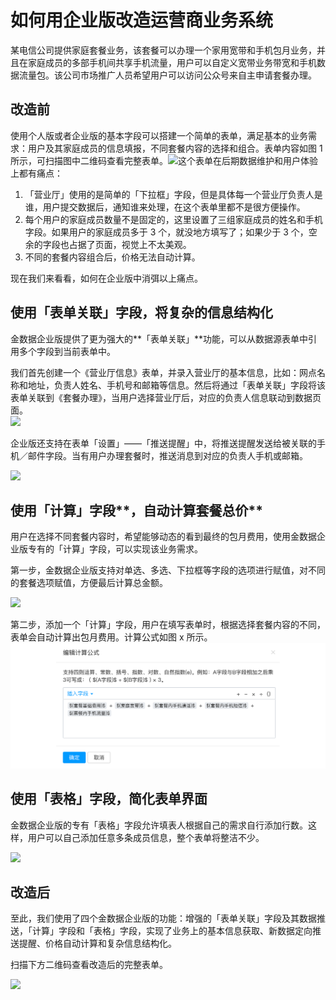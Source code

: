 # 如何用企业版改造运营商业务系统

某电信公司提供家庭套餐业务，该套餐可以办理一个家用宽带和手机包月业务，并且在家庭成员的多部手机间共享手机流量，用户可以自定义宽带业务带宽和手机数据流量包。该公司市场推广人员希望用户可以访问公众号来自主申请套餐办理。

## **改造前**

使用个人版或者企业版的基本字段可以搭建一个简单的表单，满足基本的业务需求：用户及其家庭成员的信息填报，不同套餐内容的选择和组合。表单内容如图 1 所示，可扫描图中二维码查看完整表单。![](https://images-cdn.shimo.im/K3z455q67isszY9w/图1_套餐办理_改造前_.png!thumbnail)这个表单在后期数据维护和用户体验上都有痛点：

1. 「营业厅」使用的是简单的「下拉框」字段，但是具体每一个营业厅负责人是谁，用户提交数据后，通知谁来处理，在这个表单里都不是很方便操作。
2. 每个用户的家庭成员数量不是固定的，这里设置了三组家庭成员的姓名和手机字段。如果用户的家庭成员多于 3 个，就没地方填写了；如果少于 3 个，空余的字段也占据了页面，视觉上不太美观。
3. 不同的套餐内容组合后，价格无法自动计算。

现在我们来看看，如何在企业版中消弭以上痛点。

## **使用「表单关联」字段，将**复杂的信息结构化

金数据企业版提供了更为强大的**「表单关联」**功能，可以从数据源表单中引用多个字段到当前表单中。

我们首先创建一个《营业厅信息》表单，并录入营业厅的基本信息，比如：网点名称和地址，负责人姓名、手机号和邮箱等信息。然后将通过「表单关联」字段将该表单关联到《套餐办理》，当用户选择营业厅后，对应的负责人信息联动到数据页面。  
![](https://images-cdn.shimo.im/V60cYL7CBVQ8u5Nw/表单关联.png!thumbnail)

企业版还支持在表单「设置」——「推送提醒」中，将推送提醒发送给被关联的手机／邮件字段。当有用户办理套餐时，推送消息到对应的负责人手机或邮箱。

![](https://images-cdn.shimo.im/DzSiw51VJZ8KinhB/推送提醒.png!thumbnail)

## **使用「计算**」字段**，自动计算套餐总价**

用户在选择不同套餐内容时，希望能够动态的看到最终的包月费用，使用金数据企业版专有的「计算」字段，可以实现该业务需求。

第一步，金数据企业版支持对单选、多选、下拉框等字段的选项进行赋值，对不同的套餐选项赋值，方便最后计算总金额。

![](https://images-cdn.shimo.im/ut7JJ2E0xJk6MbuB/选项赋值.png!thumbnail)

第二步，添加一个「计算」字段，用户在填写表单时，根据选择套餐内容的不同，表单会自动计算出包月费用。计算公式如图 x 所示。![](/assets/计算公式.png)

## **使用「表格**」**字段，简化表单界面**

金数据企业版的专有「表格」字段允许填表人根据自己的需求自行添加行数。这样，用户可以自己添加任意多条成员信息，整个表单将整洁不少。

![](https://images-cdn.shimo.im/s2BQy56iYRooDSxc/表格字段.png!thumbnail)

## **改造后**

至此，我们使用了四个金数据企业版的功能：增强的「表单关联」字段及其数据推送，「计算」字段和「表格」字段，实现了业务上的基本信息获取、新数据定向推送提醒、价格自动计算和复杂信息结构化。

扫描下方二维码查看改造后的完整表单。

![](https://images-cdn.shimo.im/roFOPTJMrBISa4Qc/套餐办理_改造后_.png!thumbnail)

